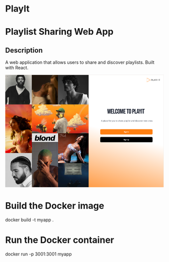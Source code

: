 # PlayIt

# Playlist Sharing Web App

## Description
A web application that allows users to share and discover playlists. Built with React.

![alt text](frontend/public/assets/images/image.png)



# Build the Docker image
docker build -t myapp .


# Run the Docker container
docker run -p 3001:3001 myapp
